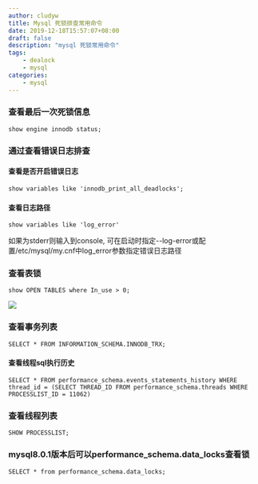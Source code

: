 ```yaml
---
author: cludyw
title: Mysql 死锁排查常用命令 
date: 2019-12-18T15:57:07+08:00
draft: false
description: "mysql 死锁常用命令"
tags:
    - dealock
    - mysql
categories:
    - mysql
---
```


### 查看最后一次死锁信息

```mysql
show engine innodb status;
```

### 通过查看错误日志排查

#### 查看是否开启错误日志
```mysql
show variables like 'innodb_print_all_deadlocks';
```
#### 查看日志路径
```mysql
show variables like 'log_error'
```
如果为stderr则输入到console, 可在启动时指定--log-error或配置/etc/mysql/my.cnf中log_error参数指定错误日志路径

### 查看表锁
```mysql
show OPEN TABLES where In_use > 0;
```
![](/img/EAD1977E-EB64-4B3A-91F2-31B1F39FC60C.png)

### 查看事务列表
```mysql
SELECT * FROM INFORMATION_SCHEMA.INNODB_TRX;
```

#### 查看线程sql执行历史
```mysql
SELECT * FROM performance_schema.events_statements_history WHERE thread_id = (SELECT THREAD_ID FROM performance_schema.threads WHERE PROCESSLIST_ID = 11062)
```

### 查看线程列表
```mysql
SHOW PROCESSLIST;
```

### mysql8.0.1版本后可以performance_schema.data_locks查看锁
```mysql
SELECT * from performance_schema.data_locks;
```


